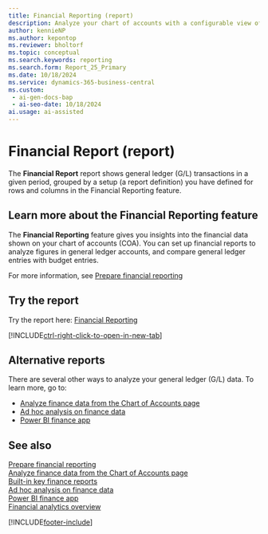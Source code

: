 ```yaml
---
title: Financial Reporting (report)
description: Analyze your chart of accounts with a configurable view of general ledger accounts. Simplifies reporting for typical scenarios such as balance sheets, income statements, and cash flow statements.
author: kennieNP
ms.author: kepontop
ms.reviewer: bholtorf
ms.topic: conceptual
ms.search.keywords: reporting
ms.search.form: Report_25_Primary
ms.date: 10/18/2024
ms.service: dynamics-365-business-central
ms.custom:
 - ai-gen-docs-bap
 - ai-seo-date: 10/18/2024
ai.usage: ai-assisted
---
```


# Financial Report (report)

The **Financial Report** report shows general ledger (G/L) transactions in a given period, grouped by a setup (a report definition) you have defined for rows and columns in the Financial Reporting feature.

## Learn more about the Financial Reporting feature

The **Financial Reporting** feature gives you insights into the financial data shown on your chart of accounts (COA). You can set up financial reports to analyze figures in general ledger accounts, and compare general ledger entries with budget entries. 

For more information, see [Prepare financial reporting](../bi-how-work-account-schedule.md)

## Try the report

Try the report here: [Financial Reporting](https://businesscentral.dynamics.com?report=25)

[!INCLUDE[ctrl-right-click-to-open-in-new-tab](../includes/ctrl-right-click-to-open-in-new-tab.md)]

## Alternative reports

There are several other ways to analyze your general ledger (G/L) data. To learn more, go to:

- [Analyze finance data from the Chart of Accounts page](../finance-general-ledger.md)
- [Ad hoc analysis on finance data](../ad-hoc-analysis-finance.md)  
- [Power BI finance app](../finance-powerbi-app.md)


## See also

[Prepare financial reporting](../bi-how-work-account-schedule.md)   
[Analyze finance data from the Chart of Accounts page](../finance-general-ledger.md)  
[Built-in key finance reports](../finance-reports.md)  
[Ad hoc analysis on finance data](../ad-hoc-analysis-finance.md)  
[Power BI finance app](../finance-powerbi-app.md)  
[Financial analytics overview](../bi.md)  

[!INCLUDE[footer-include](../includes/footer-banner.md)]